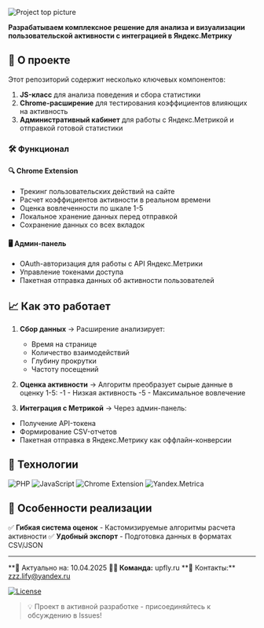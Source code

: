 ![Project top picture](https://github.com/paungire/userActivityTracker/other/top_picture.jpg)

**Разрабатываем комплексное решение для анализа и визуализации пользовательской активности с интеграцией в Яндекс.Метрику**

## 🌟 О проекте

Этот репозиторий содержит несколько ключевых компонентов:

1. **JS-класс** для анализа поведения и сбора статистики
2. **Chrome-расширение** для тестирования коэффициентов влияющих на активность
3. **Административный кабинет** для работы с Яндекс.Метрикой и отправкой готовой статистики

### 🛠️ Функционал

#### 🔍 Chrome Extension

- Трекинг пользовательских действий на сайте
- Расчет коэффициентов активности в реальном времени
- Оценка вовлеченности по шкале 1-5
- Локальное хранение данных перед отправкой
- Сохранение данных со всех вкладок

#### 🖥️ Админ-панель

- OAuth-авторизация для работы с API Яндекс.Метрики
- Управление токенами доступа
- Пакетная отправка данных об активности пользователей

## 📈 Как это работает

1. **Сбор данных** → Расширение анализирует:

   - Время на странице
   - Количество взаимодействий
   - Глубину прокрутки
   - Частоту посещений

2. **Оценка активности** → Алгоритм преобразует сырые данные в оценку 1-5:
   -1 - Низкая активность
   -5 - Максимальное вовлечение

3. **Интеграция с Метрикой** → Через админ-панель:

- Получение API-токена
- Формирование CSV-отчетов
- Пакетная отправка в Яндекс.Метрику как оффлайн-конверсии

## 🚀 Технологии

![PHP](https://img.shields.io/badge/PHP-8.2+-777BB4?logo=php)
![JavaScript](https://img.shields.io/badge/JavaScript-ES6+-F7DF1E?logo=javascript)
![Chrome Extension](https://img.shields.io/badge/Chrome_Extension-MV3-4285F4?logo=googlechrome)
![Yandex.Metrica](https://img.shields.io/badge/Yandex.Metrica_API-FFCC00?logo=yandex)

## 📌 Особенности реализации

✅ **Гибкая система оценок** - Кастомизируемые алгоритмы расчета активности
✅ **Удобный экспорт** - Подготовка данных в форматах CSV/JSON

---

**📅 Актуально на: 10.04.2025
**👨‍💻 Команда:** upfly.ru
**📧 Контакты:\*\* zzz.lify@yandex.ru

[![License](https://img.shields.io/badge/License-MIT-green.svg)](LICENSE)

> 💡 Проект в активной разработке - присоединяйтесь к обсуждению в Issues!
